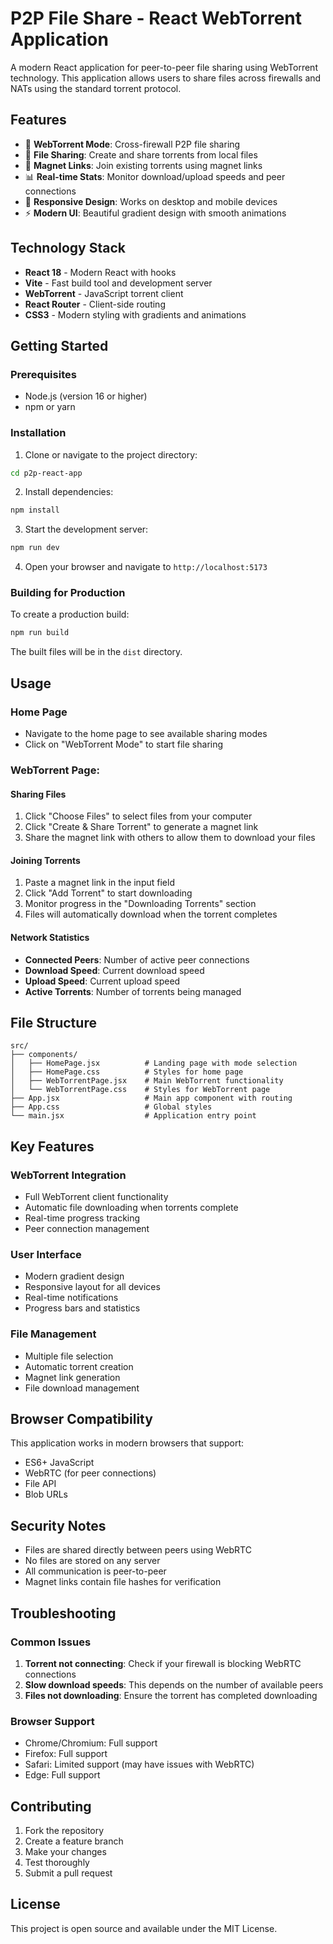 # P2P File Share - React WebTorrent Application

A modern React application for peer-to-peer file sharing using WebTorrent technology. This application allows users to share files across firewalls and NATs using the standard torrent protocol.

## Features

- 🌊 **WebTorrent Mode**: Cross-firewall P2P file sharing
- 📁 **File Sharing**: Create and share torrents from local files
- 🔗 **Magnet Links**: Join existing torrents using magnet links
- 📊 **Real-time Stats**: Monitor download/upload speeds and peer connections
- 📱 **Responsive Design**: Works on desktop and mobile devices
- ⚡ **Modern UI**: Beautiful gradient design with smooth animations

## Technology Stack

- **React 18** - Modern React with hooks
- **Vite** - Fast build tool and development server
- **WebTorrent** - JavaScript torrent client
- **React Router** - Client-side routing
- **CSS3** - Modern styling with gradients and animations

## Getting Started

### Prerequisites

- Node.js (version 16 or higher)
- npm or yarn

### Installation

1. Clone or navigate to the project directory:
```bash
cd p2p-react-app
```

2. Install dependencies:
```bash
npm install
```

3. Start the development server:
```bash
npm run dev
```

4. Open your browser and navigate to `http://localhost:5173`

### Building for Production

To create a production build:

```bash
npm run build
```

The built files will be in the `dist` directory.

## Usage

### Home Page
- Navigate to the home page to see available sharing modes
- Click on "WebTorrent Mode" to start file sharing

### WebTorrent Page:

#### Sharing Files
1. Click "Choose Files" to select files from your computer
2. Click "Create & Share Torrent" to generate a magnet link
3. Share the magnet link with others to allow them to download your files

#### Joining Torrents
1. Paste a magnet link in the input field
2. Click "Add Torrent" to start downloading
3. Monitor progress in the "Downloading Torrents" section
4. Files will automatically download when the torrent completes

#### Network Statistics
- **Connected Peers**: Number of active peer connections
- **Download Speed**: Current download speed
- **Upload Speed**: Current upload speed
- **Active Torrents**: Number of torrents being managed

## File Structure

```
src/
├── components/
│   ├── HomePage.jsx          # Landing page with mode selection
│   ├── HomePage.css          # Styles for home page
│   ├── WebTorrentPage.jsx    # Main WebTorrent functionality
│   └── WebTorrentPage.css    # Styles for WebTorrent page
├── App.jsx                   # Main app component with routing
├── App.css                   # Global styles
└── main.jsx                  # Application entry point
```

## Key Features

### WebTorrent Integration
- Full WebTorrent client functionality
- Automatic file downloading when torrents complete
- Real-time progress tracking
- Peer connection management

### User Interface
- Modern gradient design
- Responsive layout for all devices
- Real-time notifications
- Progress bars and statistics

### File Management
- Multiple file selection
- Automatic torrent creation
- Magnet link generation
- File download management

## Browser Compatibility

This application works in modern browsers that support:
- ES6+ JavaScript
- WebRTC (for peer connections)
- File API
- Blob URLs

## Security Notes

- Files are shared directly between peers using WebRTC
- No files are stored on any server
- All communication is peer-to-peer
- Magnet links contain file hashes for verification

## Troubleshooting

### Common Issues

1. **Torrent not connecting**: Check if your firewall is blocking WebRTC connections
2. **Slow download speeds**: This depends on the number of available peers
3. **Files not downloading**: Ensure the torrent has completed downloading

### Browser Support
- Chrome/Chromium: Full support
- Firefox: Full support
- Safari: Limited support (may have issues with WebRTC)
- Edge: Full support

## Contributing

1. Fork the repository
2. Create a feature branch
3. Make your changes
4. Test thoroughly
5. Submit a pull request

## License

This project is open source and available under the MIT License.
